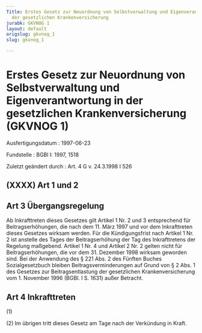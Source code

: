 ```yaml
---
Title: Erstes Gesetz zur Neuordnung von Selbstverwaltung und Eigenverantwortung in
  der gesetzlichen Krankenversicherung
jurabk: GKVNOG 1
layout: default
origslug: gkvnog_1
slug: gkvnog_1

---
```


# Erstes Gesetz zur Neuordnung von Selbstverwaltung und Eigenverantwortung in der gesetzlichen Krankenversicherung (GKVNOG 1)

Ausfertigungsdatum
:   1997-06-23

Fundstelle
:   BGBl I: 1997, 1518

Zuletzt geändert durch
:   Art. 4 G v. 24.3.1998 I 526

## (XXXX) Art 1 und 2

## Art 3 Übergangsregelung

Ab Inkrafttreten dieses Gesetzes gilt Artikel 1 Nr. 2 und 3
entsprechend für Beitragserhöhungen, die nach dem 11. März 1997 und
vor dem Inkrafttreten dieses Gesetzes wirksam werden. Für die
Kündigungsfrist nach Artikel 1 Nr. 2 ist anstelle des Tages der
Beitragserhöhung der Tag des Inkrafttretens der Regelung maßgebend.
Artikel 1 Nr. 4 und Artikel 2 Nr. 2 gelten nicht für
Beitragserhöhungen, die vor dem 31. Dezember 1998 wirksam geworden
sind. Bei der Anwendung des § 221 Abs. 2 des Fünften Buches
Sozialgesetzbuch bleiben Beitragsverminderungen auf Grund von § 2 Abs.
1 des Gesetzes zur Beitragsentlastung der gesetzlichen
Krankenversicherung vom 1. November 1996 (BGBl. I S. 1631) außer
Betracht.

## Art 4 Inkrafttreten

(1)

(2) Im übrigen tritt dieses Gesetz am Tage nach der Verkündung in
Kraft.

